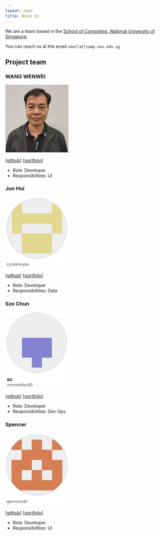 ```yaml
---
layout: page
title: About Us
---
```


We are a team based in the [School of Computing, National University of Singapore](http://www.comp.nus.edu.sg).

You can reach us at the email `seer[at]comp.nus.edu.sg`

## Project team

### WANG WENWEI

<img src="images/e0373972.png" width="200px">

[[github](https://github.com/e0373972)]
[[portfolio](team/e0373972.md)]

* Role: Developer
* Responsibilities: UI

### Jun Hui

<img src="images/icynopeople.png" width="200px">

[[github](https://github.com/IcyNoPeople)]
[[portfolio](team/icynopeople.md)]

* Role: Developer
* Responsibilities: Data

### Sze Chun

<img src="images/zcnmashleu95.png" width="200px">

[[github](https://github.com/zcnmashleu95)]
[[portfolio](team/zcnmashleu95.md)]

* Role: Developer
* Responsibilities: Dev Ops 

### Spencer

<img src="images/spencernah.png" width="200px">

[[github](https://github.com/spencernah)]
[[portfolio](team/spencernah.md)]

* Role: Developer
* Responsibilities: UI

